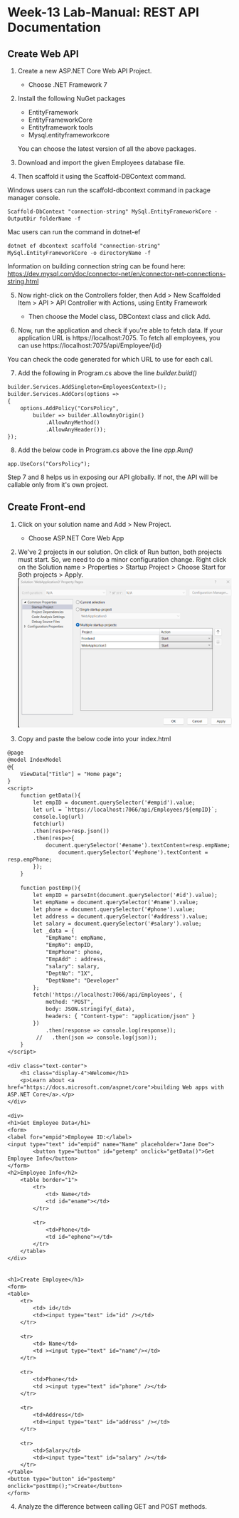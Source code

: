 # Week-13 Lab-Manual: REST API Documentation

## Create Web API

1. Create a new ASP.NET Core Web API Project. 
    - Choose .NET Framework 7

2. Install the following NuGet packages
    - EntityFramework
    - EntityFrameworkCore
    - Entityframework tools
    - Mysql.entityframeworkcore

    You can choose the latest version of all the above packages.

3. Download and import the given Employees database file. 

4. Then scaffold it using the Scaffold-DBContext command. 

Windows users can run the scaffold-dbcontext command in package manager console. 

```
Scaffold-DbContext "connection-string" MySql.EntityFrameworkCore -OutputDir folderName -f

```

Mac users can run the command in dotnet-ef

```
dotnet ef dbcontext scaffold "connection-string" MySql.EntityFrameworkCore -o directoryName -f

```

Information on building connection string can be found here:
https://dev.mysql.com/doc/connector-net/en/connector-net-connections-string.html


5. Now right-click on the Controllers folder, then Add > New Scaffolded Item > API > API Controller with Actions, using Entity Framework

    - Then choose the Model class, DBContext class and click Add.

6. Now, run the application and check if you're able to fetch data. If your application URL is https://localhost:7075. To fetch all employees, you can use  https://localhost:7075/api/Employee/{id}

You can check the code generated for which URL to use for each call. 

7. Add the following in Program.cs above the line *builder.build()*

```
builder.Services.AddSingleton<EmployeesContext>();
builder.Services.AddCors(options =>
{
    options.AddPolicy("CorsPolicy",
        builder => builder.AllowAnyOrigin()
            .AllowAnyMethod()
            .AllowAnyHeader());
});
```
8. Add the below code in Program.cs above the line *app.Run()*
```
app.UseCors("CorsPolicy");
```

Step 7 and 8 helps us in exposing our API globally. If not, the API will be callable only from it's own project.


## Create Front-end

1. Click on your solution name and Add > New Project.
    - Choose ASP.NET Core Web App

2. We've 2 projects in our solution. On click of Run button, both projects must start. So, we need to do a minor configuration change. Right click on the Solution name > Properties > Startup Project > Choose Start for Both projects > Apply.
![Alt text](image.png)


3. Copy and paste the below code into your index.html
```
@page
@model IndexModel
@{
    ViewData["Title"] = "Home page";
}
<script>
    function getData(){
        let empID = document.querySelector('#empid').value;
        let url = `https://localhost:7066/api/Employees/${empID}`;
        console.log(url)
        fetch(url)
        .then(resp=>resp.json())
        .then(resp=>{
            document.querySelector('#ename').textContent=resp.empName;
                document.querySelector('#ephone').textContent = resp.empPhone;
        });
    }

    function postEmp(){
        let empID = parseInt(document.querySelector('#id').value);
        let empName = document.querySelector('#name').value;
        let phone = document.querySelector('#phone').value;
        let address = document.querySelector('#address').value;
        let salary = document.querySelector('#salary').value;
        let _data = {
            "EmpName": empName,
            "EmpNo": empID,
            "EmpPhone": phone,
            "EmpAdd" : address,
            "salary": salary,
            "DeptNo": "1X",
            "DeptName": "Developer"
        };
        fetch('https://localhost:7066/api/Employees', {
            method: "POST",
            body: JSON.stringify(_data),
            headers: { "Content-type": "application/json" }
        })
            .then(response => console.log(response));
         //   .then(json => console.log(json));
    }
</script>

<div class="text-center">
    <h1 class="display-4">Welcome</h1>
    <p>Learn about <a href="https://docs.microsoft.com/aspnet/core">building Web apps with ASP.NET Core</a>.</p>
</div>

<div>
<h1>Get Employee Data</h1>
<form>
<label for="empid">Employee ID:</label>
<input type="text" id="empid" name="Name" placeholder="Jane Doe">
        <button type="button" id="getemp" onclick="getData()">Get Employee Info</button>
</form>
<h2>Employee Info</h2>
    <table border="1">
        <tr>
            <td> Name</td>
            <td id="ename"></td>
        </tr>
      
        <tr>
            <td>Phone</td>
            <td id="ephone"></td>
        </tr>
    </table>
</div>


<h1>Create Employee</h1>
<form>
<table>
    <tr>
        <td> id</td>
        <td><input type="text" id="id" /></td>
    </tr>

    <tr>
        <td> Name</td>
        <td ><input type="text" id="name"/></td>
    </tr>

    <tr>
        <td>Phone</td>
        <td ><input type="text" id="phone" /></td>
    </tr>

    <tr>
        <td>Address</td>
        <td><input type="text" id="address" /></td>
    </tr>

    <tr>
        <td>Salary</td>
        <td><input type="text" id="salary" /></td>
    </tr>
</table>
<button type="button" id="postemp" onclick="postEmp();">Create</button>
</form>
```

4. Analyze the difference between calling GET and POST methods.
